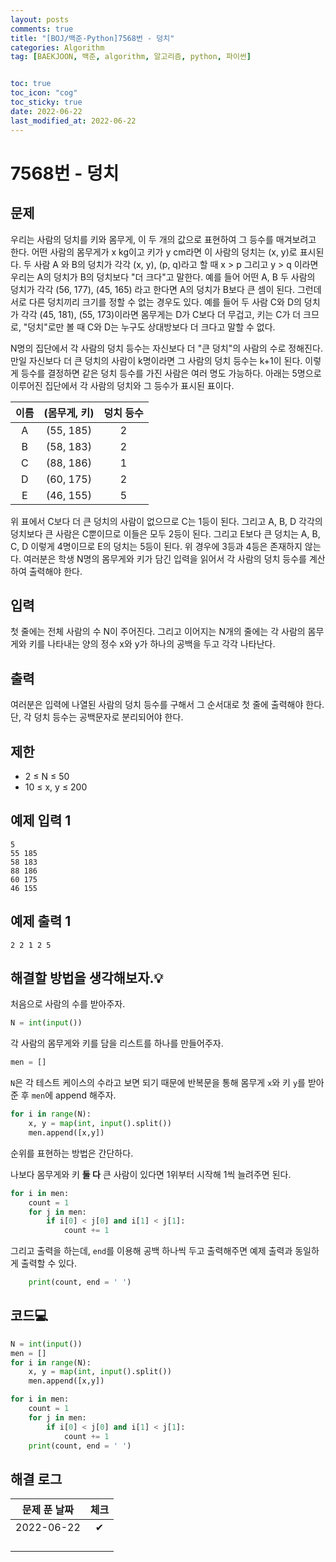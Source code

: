 ```yaml
---
layout: posts
comments: true
title: "[BOJ/백준-Python]7568번 - 덩치"
categories: Algorithm
tag: [BAEKJOON, 백준, algorithm, 알고리즘, python, 파이썬]


toc: true
toc_icon: "cog"
toc_sticky: true
date: 2022-06-22
last_modified_at: 2022-06-22
---
```




# 7568번 - 덩치



## 문제

우리는 사람의 덩치를 키와 몸무게, 이 두 개의 값으로 표현하여 그 등수를 매겨보려고 한다. 어떤 사람의 몸무게가 x kg이고 키가 y cm라면 이 사람의 덩치는 (x, y)로 표시된다. 두 사람 A 와 B의 덩치가 각각 (x, y), (p, q)라고 할 때 x > p 그리고 y > q 이라면 우리는 A의 덩치가 B의 덩치보다 "더 크다"고 말한다. 예를 들어 어떤 A, B 두 사람의 덩치가 각각 (56, 177), (45, 165) 라고 한다면 A의 덩치가 B보다 큰 셈이 된다. 그런데 서로 다른 덩치끼리 크기를 정할 수 없는 경우도 있다. 예를 들어 두 사람 C와 D의 덩치가 각각 (45, 181), (55, 173)이라면 몸무게는 D가 C보다 더 무겁고, 키는 C가 더 크므로, "덩치"로만 볼 때 C와 D는 누구도 상대방보다 더 크다고 말할 수 없다.

N명의 집단에서 각 사람의 덩치 등수는 자신보다 더 "큰 덩치"의 사람의 수로 정해진다. 만일 자신보다 더 큰 덩치의 사람이 k명이라면 그 사람의 덩치 등수는 k+1이 된다. 이렇게 등수를 결정하면 같은 덩치 등수를 가진 사람은 여러 명도 가능하다. 아래는 5명으로 이루어진 집단에서 각 사람의 덩치와 그 등수가 표시된 표이다.

| 이름 | (몸무게, 키) | 덩치 등수 |
| :--: | :----------: | :-------: |
|  A   |  (55, 185)   |     2     |
|  B   |  (58, 183)   |     2     |
|  C   |  (88, 186)   |     1     |
|  D   |  (60, 175)   |     2     |
|  E   |  (46, 155)   |     5     |

위 표에서 C보다 더 큰 덩치의 사람이 없으므로 C는 1등이 된다. 그리고 A, B, D 각각의 덩치보다 큰 사람은 C뿐이므로 이들은 모두 2등이 된다. 그리고 E보다 큰 덩치는 A, B, C, D 이렇게 4명이므로 E의 덩치는 5등이 된다. 위 경우에 3등과 4등은 존재하지 않는다. 여러분은 학생 N명의 몸무게와 키가 담긴 입력을 읽어서 각 사람의 덩치 등수를 계산하여 출력해야 한다.



## 입력

첫 줄에는 전체 사람의 수 N이 주어진다. 그리고 이어지는 N개의 줄에는 각 사람의 몸무게와 키를 나타내는 양의 정수 x와 y가 하나의 공백을 두고 각각 나타난다.



## 출력

여러분은 입력에 나열된 사람의 덩치 등수를 구해서 그 순서대로 첫 줄에 출력해야 한다. 단, 각 덩치 등수는 공백문자로 분리되어야 한다.



## 제한

- 2 ≤ N ≤ 50
- 10 ≤ x, y ≤ 200



## 예제 입력 1 

```
5
55 185
58 183
88 186
60 175
46 155
```



## 예제 출력 1

```
2 2 1 2 5
```





##  해결할 방법을 생각해보자.💡

처음으로 사람의 수를 받아주자.

```python
N = int(input())
```

각 사람의 몸무게와 키를 담을 리스트를 하나를 만들어주자.

```python
men = []
```

`N`은 각 테스트 케이스의 수라고 보면 되기 때문에 반복문을 통해 몸무게 `x`와 키 `y`를 받아준 후 `men`에 append 해주자.

```python
for i in range(N):
    x, y = map(int, input().split())
    men.append([x,y])
```

순위를 표현하는 방법은 간단하다.

나보다 몸무게와 키 **둘 다** 큰 사람이 있다면 1위부터 시작해 1씩 늘려주면 된다.

```python
for i in men:
    count = 1
    for j in men:
        if i[0] < j[0] and i[1] < j[1]:
            count += 1
```

 그리고 출력을 하는데, `end`를 이용해 공백 하나씩 두고 출력해주면 예제 출력과 동일하게 출력할 수 있다.

```python
	print(count, end = ' ')
```





## 코드💻

```python
N = int(input())
men = []
for i in range(N):
    x, y = map(int, input().split())
    men.append([x,y])

for i in men:
    count = 1
    for j in men:
        if i[0] < j[0] and i[1] < j[1]:
            count += 1
    print(count, end = ' ')

```





## 해결 로그 

| 문제 푼 날짜 | 체크 |
| :----------: | :--: |
|  2022-06-22  |  ✔   |
|              |      |
|              |      |
|              |      |
|              |      |



